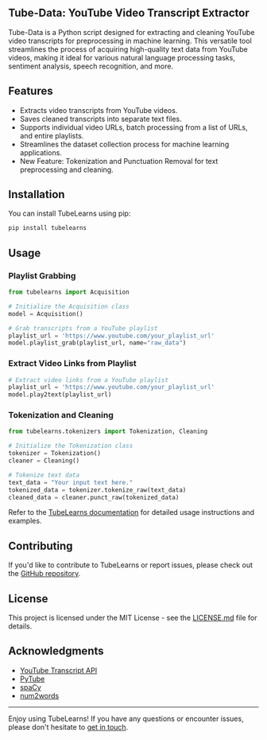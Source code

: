 
## Tube-Data: YouTube Video Transcript Extractor

Tube-Data is a Python script designed for extracting and cleaning YouTube video transcripts for preprocessing in machine learning. This versatile tool streamlines the process of acquiring high-quality text data from YouTube videos, making it ideal for various natural language processing tasks, sentiment analysis, speech recognition, and more.

## Features

- Extracts video transcripts from YouTube videos.
- Saves cleaned transcripts into separate text files.
- Supports individual video URLs, batch processing from a list of URLs, and entire playlists.
- Streamlines the dataset collection process for machine learning applications.
- New Feature: Tokenization and Punctuation Removal for text preprocessing and cleaning.

## Installation

You can install TubeLearns using pip:

```bash
pip install tubelearns
```

## Usage

### Playlist Grabbing

```python
from tubelearns import Acquisition

# Initialize the Acquisition class
model = Acquisition()

# Grab transcripts from a YouTube playlist
playlist_url = 'https://www.youtube.com/your_playlist_url'
model.playlist_grab(playlist_url, name="raw_data")
```

### Extract Video Links from Playlist

```python
# Extract video links from a YouTube playlist
playlist_url = 'https://www.youtube.com/your_playlist_url'
model.play2text(playlist_url)
```

### Tokenization and Cleaning

```python
from tubelearns.tokenizers import Tokenization, Cleaning

# Initialize the Tokenization class
tokenizer = Tokenization()
cleaner = Cleaning()

# Tokenize text data
text_data = "Your input text here."
tokenized_data = tokenizer.tokenize_raw(text_data)
cleaned_data = cleaner.punct_raw(tokenized_data)
```

Refer to the [TubeLearns documentation](https://github.com/KabilPreethamK/tubelearns/blob/main/Documentation.md) for detailed usage instructions and examples.

## Contributing

If you'd like to contribute to TubeLearns or report issues, please check out the [GitHub repository](https://github.com/KabilPreethamK/tubelearns).

## License

This project is licensed under the MIT License - see the [LICENSE.md](LICENSE.md) file for details.

## Acknowledgments

- [YouTube Transcript API](https://github.com/jdepoix/youtube-transcript-api)
- [PyTube](https://github.com/pytube/pytube)
- [spaCy](https://spacy.io/)
- [num2words](https://github.com/savoirfairelinux/num2words)

---


Enjoy using TubeLearns! If you have any questions or encounter issues, please don't hesitate to [get in touch](mailto:tubelearnsofficial@gmail.com).